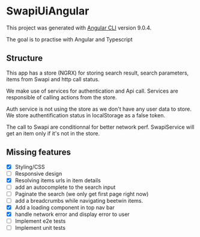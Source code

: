# SwapiUiAngular

This project was generated with [Angular CLI](https://github.com/angular/angular-cli) version 9.0.4.

The goal is to practise with Angular and Typescript

## Structure

This app has a store (NGRX) for storing search result, search parameters, items from Swapi and http call status.

We make use of services for authentication and Api call. Services are responsible of calling actions from the store.

Auth service is not using the store as we don't have any user data to store. We store authentification status in localStorage as a false token.

The call to Swapi are conditionnal for better network perf. SwapiService will get an item only if it's not in the store.

## Missing features

- [x] Styling/CSS
- [ ] Responsive design
- [x] Resolving items urls in item details
- [ ] add an autocomplete to the search input
- [ ] Paginate the search (we only get first page right now)
- [ ] add a breadcrumbs while navigating beetwin items.
- [x] Add a loading component in top nav bar
- [x] handle network error and display error to user
- [ ] Implement e2e tests
- [ ] Implement unit tests
